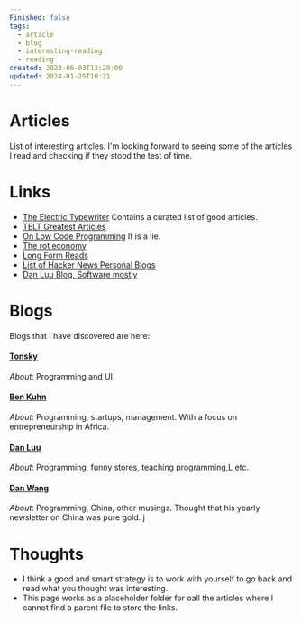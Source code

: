 ```yaml
---
Finished: false
tags:
  - article
  - blog
  - interesting-reading
  - reading
created: 2023-06-03T13:29:00
updated: 2024-01-25T10:21
---
```

# Articles

List of interesting articles. I'm looking forward to seeing some of the articles I read and checking if they stood the test of time.  





# Links
- [The Electric Typewriter](https://tetw.org) Contains a curated list of good articles. 
- [TELT Greatest Articles](https://tetw.org/Greats)
- [On Low Code Programming](https://jaylittle.com/post/view/2023/4/low-code-software-development-is-a-lie) It is a lie. 
- [The rot economy](https://wheresyoured.at/p/the-rot-economy) 
- [Long Form Reads](https://www.danhock.com/long-form-reads)
- [List of Hacker News Personal Blogs](https://github.com/outcoldman/hackernews-personal-blogs)
- [Dan Luu Blog, Software mostly](https://danluu.com/)



# Blogs 
Blogs that I have discovered are here:

#### [Tonsky](https://tonsky.me/)
*About*: Programming and UI

#### [Ben Kuhn](https://www.benkuhn.net/)
*About*: Programming, startups, management. With a focus on entrepreneurship in Africa. 

#### [Dan Luu](https://danluu.com/)
*About*: Programming, funny stores, teaching programming,L etc. 

#### [Dan Wang](https://danwang.co/)
*About*: Programming, China, other musings. Thought that his yearly newsletter on China was pure gold. 
j


# Thoughts 
- I think a good and smart strategy is to work with yourself to go back and read what you thought was interesting. 
- This page works as a placeholder folder for oall the articles where I cannot find a parent file to store the links.



